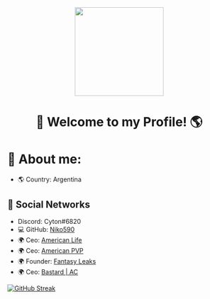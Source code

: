 
<div id="header" align="center">
    <img src="https://images6.fanpop.com/image/photos/37800000/-Hello-penguins-of-madagascar-37800672-500-500.gif" width="200" />
    <h1 align="center">👋    Welcome to my Profile! 🌎</h1>
</div>

#                🔎 About me:


- 🌎 Country: Argentina


## 📀 Social Networks

- Discord: Cyton#6820
- 💻 GitHub: [Niko590](https://github.com/Niko590)
- 🌍 Ceo: [American Life](Discord.gg/americanrp)
- 🌍 Ceo: [American PVP](Discord.gg/americanpvp)
- 🌍 Founder: [Fantasy Leaks](https://discord.gg/FDNWcH7DcZ)
- 🌍 Ceo: [Bastard | AC](https://discord.gg/QJrH2X6Dyb)

<!-- Social icons section -->



[![GitHub Streak](http://github-readme-streak-stats.herokuapp.com?user=Glock04&theme=dark&hide_border=true&border_radius=5.9&locale=es&date_format=n%2Fj%5B%2FY%5D&mode=weekly)](https://git.io/streak-stats)




